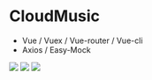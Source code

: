 # CloudMusic
- Vue / Vuex / Vue-router / Vue-cli 
- Axios / Easy-Mock
<img src="http://zero1five.gitee.io/lazyman/1.gif">
<img src="http://zero1five.gitee.io/lazyman/2.gif">
<img src="http://zero1five.gitee.io/lazyman/3.gif">
